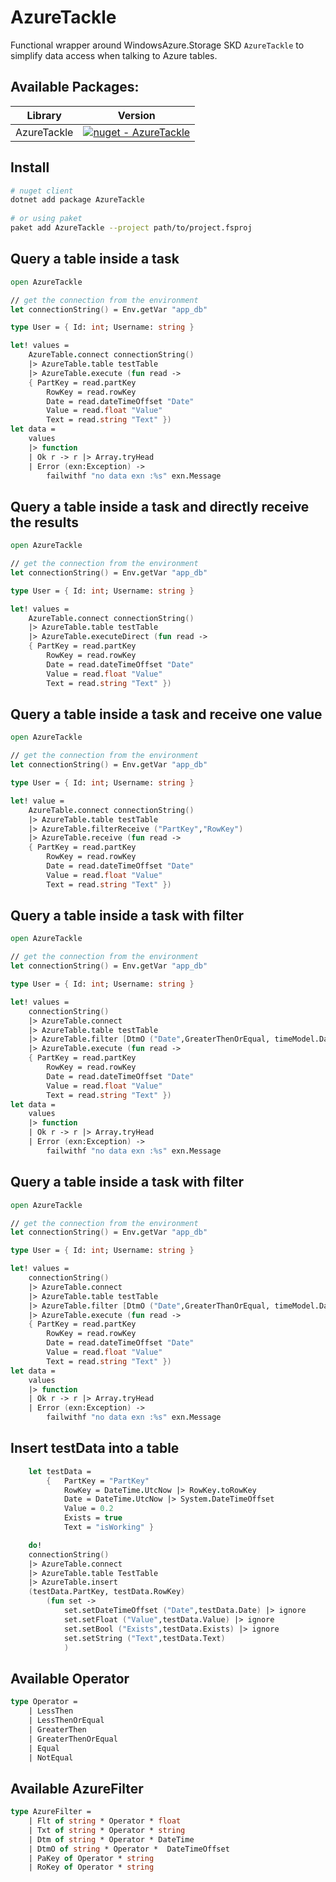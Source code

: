 # AzureTackle

Functional wrapper around WindowsAzure.Storage SKD `AzureTackle` to simplify data access when talking to Azure tables.

## Available Packages:

| Library  | Version |
| ------------- | ------------- |
| AzureTackle  | [![nuget - AzureTackle](https://img.shields.io/nuget/v/AzureTackle.svg?colorB=green)](hhttps://www.nuget.org/packages/AzureTackle/) |


## Install
```bash
# nuget client
dotnet add package AzureTackle
  
# or using paket
paket add AzureTackle --project path/to/project.fsproj
```

## Query a table inside a task
```fs
open AzureTackle

// get the connection from the environment
let connectionString() = Env.getVar "app_db"

type User = { Id: int; Username: string }

let! values =
    AzureTable.connect connectionString()
    |> AzureTable.table testTable
    |> AzureTable.execute (fun read ->
    { PartKey = read.partKey
        RowKey = read.rowKey
        Date = read.dateTimeOffset "Date"
        Value = read.float "Value"
        Text = read.string "Text" })
let data =
    values
    |> function
    | Ok r -> r |> Array.tryHead
    | Error (exn:Exception) ->
        failwithf "no data exn :%s" exn.Message        
```
## Query a table inside a task and directly receive the results
```fs
open AzureTackle

// get the connection from the environment
let connectionString() = Env.getVar "app_db"

type User = { Id: int; Username: string }

let! values =
    AzureTable.connect connectionString()
    |> AzureTable.table testTable
    |> AzureTable.executeDirect (fun read ->
    { PartKey = read.partKey
        RowKey = read.rowKey
        Date = read.dateTimeOffset "Date"
        Value = read.float "Value"
        Text = read.string "Text" })
```
## Query a table inside a task and receive one value
```fs
open AzureTackle

// get the connection from the environment
let connectionString() = Env.getVar "app_db"

type User = { Id: int; Username: string }

let! value =
    AzureTable.connect connectionString()
    |> AzureTable.table testTable
    |> AzureTable.filterReceive ("PartKey","RowKey")
    |> AzureTable.receive (fun read ->
    { PartKey = read.partKey
        RowKey = read.rowKey
        Date = read.dateTimeOffset "Date"
        Value = read.float "Value"
        Text = read.string "Text" })
```

## Query a table inside a task with filter
```fs
open AzureTackle

// get the connection from the environment
let connectionString() = Env.getVar "app_db"

type User = { Id: int; Username: string }

let! values =
    connectionString()
    |> AzureTable.connect 
    |> AzureTable.table testTable
    |> AzureTable.filter [DtmO ("Date",GreaterThenOrEqual, timeModel.DateStart);DtmO ("Date",LessThen, timeModel.DateEnd)]
    |> AzureTable.execute (fun read ->
    { PartKey = read.partKey
        RowKey = read.rowKey
        Date = read.dateTimeOffset "Date"
        Value = read.float "Value"
        Text = read.string "Text" })
let data =
    values
    |> function
    | Ok r -> r |> Array.tryHead
    | Error (exn:Exception) ->
        failwithf "no data exn :%s" exn.Message        
```

## Query a table inside a task with filter
```fs
open AzureTackle

// get the connection from the environment
let connectionString() = Env.getVar "app_db"

type User = { Id: int; Username: string }

let! values =
    connectionString()
    |> AzureTable.connect 
    |> AzureTable.table testTable
    |> AzureTable.filter [DtmO ("Date",GreaterThanOrEqual, timeModel.DateStart);DtmO ("Date",LessThan, timeModel.DateEnd)]
    |> AzureTable.execute (fun read ->
    { PartKey = read.partKey
        RowKey = read.rowKey
        Date = read.dateTimeOffset "Date"
        Value = read.float "Value"
        Text = read.string "Text" })
let data =
    values
    |> function
    | Ok r -> r |> Array.tryHead
    | Error (exn:Exception) ->
        failwithf "no data exn :%s" exn.Message        
```
## Insert testData into a table

```fs
    let testData =
        {   PartKey = "PartKey"
            RowKey = DateTime.UtcNow |> RowKey.toRowKey
            Date = DateTime.UtcNow |> System.DateTimeOffset
            Value = 0.2
            Exists = true
            Text = "isWorking" }

    do!
    connectionString()
    |> AzureTable.connect 
    |> AzureTable.table TestTable
    |> AzureTable.insert
    (testData.PartKey, testData.RowKey)
        (fun set ->
            set.setDateTimeOffset ("Date",testData.Date) |> ignore
            set.setFloat ("Value",testData.Value) |> ignore
            set.setBool ("Exists",testData.Exists) |> ignore
            set.setString ("Text",testData.Text)
            )
```

## Available Operator
```fs
type Operator =
    | LessThen
    | LessThenOrEqual
    | GreaterThen
    | GreaterThenOrEqual
    | Equal
    | NotEqual
```

## Available AzureFilter
```fs
type AzureFilter =
    | Flt of string * Operator * float
    | Txt of string * Operator * string
    | Dtm of string * Operator * DateTime
    | DtmO of string * Operator *  DateTimeOffset
    | PaKey of Operator * string
    | RoKey of Operator * string
````
